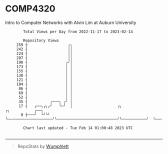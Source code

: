 # COMP4320
Intro to Computer Networks with Alvin Lim at Auburn University

```
        Total Views per Day from 2022-11-17 to 2023-02-14

        Repository Views
     259 ┼                  ╭╮
     242 ┤                  ││
     224 ┤                  ││
     207 ┤                  ││
     190 ┤                 ╭╯│
     173 ┤                 │ │
     155 ┤                 │ │
     138 ┤                 │ │
     121 ┤                 │ │
     104 ┤                 │ │
      86 ┤                 │ │
      69 ┤                 │ │
      52 ┤                 │ │
      35 ┤          ╭───╮ ╭╯ │
      17 ┤   ╭──╮╭╮╭╯   ╰─╯  │                    ╭╮                           ╭╮           ╭──╮
       0 ┼───╯  ╰╯╰╯         ╰────────────────────╯╰───────────────────────────╯╰───────────╯  ╰───

        Chart last updated - Tue Feb 14 01:00:48 2023 UTC
        
```

---

> RepoStats by [Wumphlett](https://github.com/Wumphlett)
